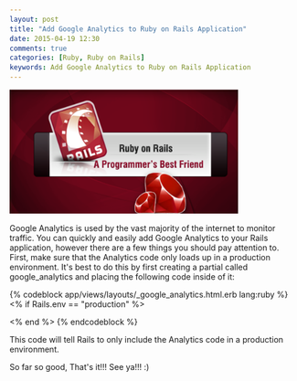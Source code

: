 ```yaml
---
layout: post
title: "Add Google Analytics to Ruby on Rails Application"
date: 2015-04-19 12:30
comments: true
categories: [Ruby, Ruby on Rails]
keywords: Add Google Analytics to Ruby on Rails Application
---
```


<p>
  <img src="/images/ruby_on_rails.png" width="400" alt="Add Google Analytics to Ruby on Rails Application" />
</p>

<p>
  Google Analytics is used by the vast majority of the internet to monitor traffic. You can quickly and easily add Google Analytics to your Rails application, however there are a few things you should pay attention to. First, make sure that the Analytics code only loads up in a production environment. It's best to do this by first creating a partial called google_analytics and placing the following code inside of it:
</p>

{% codeblock app/views/layouts/_google_analytics.html.erb lang:ruby %}
<% if Rails.env == "production"  %>
  <script type="text/javascript">

    var _gaq = _gaq || [];
    _gaq.push(['_setAccount', 'UA-00000000-1']);
    _gaq.push(['_trackPageview']);

    (function() {
      var ga = document.createElement('script'); ga.type = 'text/javascript'; ga.async = true;
      ga.src = ('https:' == document.location.protocol ? 'https://ssl' : 'http://www') + '.google-analytics.com/ga.js';
      var s = document.getElementsByTagName('script')[0]; s.parentNode.insertBefore(ga, s);
    })();

  </script>
<% end %>
{% endcodeblock %}

<p>
  This code will tell Rails to only include the Analytics code in a production environment.
</p>

<p>
  So far so good, That's it!!! See ya!!! :)
</p>